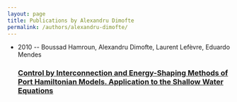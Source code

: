 ```yaml
---
layout: page
title: Publications by Alexandru Dimofte
permalink: /authors/alexandru-dimofte/
---
```


<ul class="post-list">
<li><span class='post-meta'>2010 -- Boussad Hamroun, Alexandru Dimofte, Laurent Lefèvre, Eduardo Mendes</span><h3><a class='post-link' href='../../control-by-interconnection-and-energy-shaping-methods-of-port-hamiltonian-models-application-to-the-shallow-water-equations'>Control by Interconnection and Energy-Shaping Methods of Port Hamiltonian Models. Application to the Shallow Water Equations</a></h3></li>

</ul>
